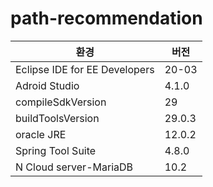 # path-recommendation
  
환경|버전
---|---|
Eclipse IDE for EE Developers |20-03|
Adroid Studio |4.1.0|
compileSdkVersion |29|
buildToolsVersion|29.0.3|
oracle JRE |12.0.2|
Spring Tool Suite |4.8.0|
N Cloud server-MariaDB |10.2|
